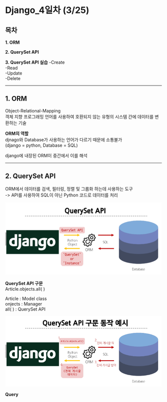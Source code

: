 # **Django_4일차** (3/25)
 
## **목차**

**1. ORM**  

**2. QuerySet API**  

**3. QuerySet API 실습**
-Create  
-Read  
-Update  
-Delete

---

## **1. ORM**
Object-Relational-Mapping  
객체 지향 프로그래밍 언어를 사용하여 호환되지 않는 유형의 시스템 간에 데이터를 변환하는 기술

**ORM의 역할**  
djnago와 Database가 사용하는 언어가 다르기 때문에 소통불가   
(django = python, Database = SQL)

django에 내장된 ORM이 중간에서 이를 해석

---

## **2. QuerySet API**  
ORM에서 데이터를 검색, 필터링, 정렬 및 그룹화 하는데 사용하는 도구  
-> API를 사용하여 SQL이 아닌 Python 코드로 데이터를 처리

![QuerySet API](./img/QuerySet_API.png)


**QuerySet API 구문**  
Article.objects.all( )  

Article : Model class  
onjects : Manager  
all( ) : QuerySet API

![QuerySet API 구문 동작 예시](./img/QuerySet_API2.png)


**Query**  






